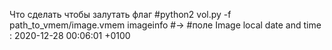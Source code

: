 Что сделать чтобы залутать флаг
#python2 vol.py -f path_to_vmem/image.vmem imageinfo
#->
#поле Image local date and time : 2020-12-28 00:06:01 +0100 


